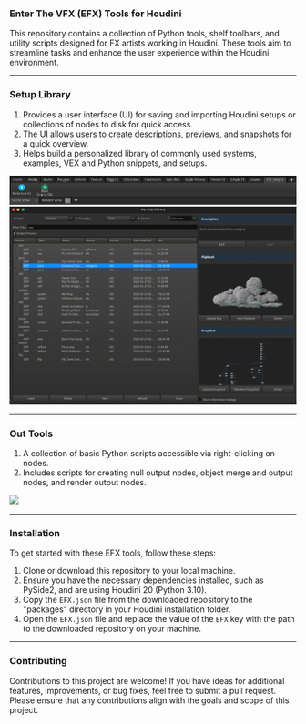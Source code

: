### **Enter The VFX (EFX) Tools for Houdini**

This repository contains a collection of Python tools, shelf toolbars, and utility scripts designed for FX artists working in Houdini. These tools aim to streamline tasks and enhance the user experience within the Houdini environment.

---

### **Setup Library**

1. Provides a user interface (UI) for saving and importing Houdini setups or collections of nodes to disk for quick access.  
2. The UI allows users to create descriptions, previews, and snapshots for a quick overview.  
3. Helps build a personalized library of commonly used systems, examples, VEX and Python snippets, and setups.

<img src="https://github.com/Th3Disasterpiece/EFX/blob/master/config/thumbnails/snipUIShelftool_snapshot.png" alt="SnipUI Shelftool" width="600">

<img src="https://github.com/Th3Disasterpiece/EFX/blob/a66d58fcd3849bd4b44574d059d21d4e3335d971/config/thumbnails/setupLib.gif" alt="Setup Library" width="600">

---

### **Out Tools**

1. A collection of basic Python scripts accessible via right-clicking on nodes.  
2. Includes scripts for creating null output nodes, object merge and output nodes, and render output nodes.

[<img src="https://github.com/Th3Disasterpiece/EFX/blob/6ad4feec400e0dd172280167b4309b73627e0828/config/thumbnails/out_tools.gif" width="600">](https://vimeo.com/653346110)

---

### **Installation**

To get started with these EFX tools, follow these steps:

1. Clone or download this repository to your local machine.  
2. Ensure you have the necessary dependencies installed, such as PySide2, and are using Houdini 20 (Python 3.10).  
3. Copy the `EFX.json` file from the downloaded repository to the "packages" directory in your Houdini installation folder.  
4. Open the `EFX.json` file and replace the value of the `EFX` key with the path to the downloaded repository on your machine.

---

### **Contributing**

Contributions to this project are welcome! If you have ideas for additional features, improvements, or bug fixes, feel free to submit a pull request. Please ensure that any contributions align with the goals and scope of this project.
